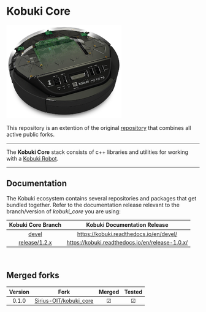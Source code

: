 # Kobuki Core

![Kobuki Logo](resources/kobuki.png)

This repository is an extention of the original [repository](https://github.com/kobuki-base/kobuki_core) that combines all active public forks.


----

The **Kobuki Core** stack consists of c++ libraries and utilities for working with a [Kobuki Robot](http:/kobuki.yujinrobot.com).

----

## Documentation

The Kobuki ecosystem contains several repositories and packages that get bundled together. Refer to the documentation release relevant to the branch/version of *kobuki_core* you are using:

| Kobuki Core Branch | Kobuki Documentation Release |
|:------------------:|:----------------------------:|
| [devel](https://github.com/kobuki-base/kobuki_core/tree/devel) | https://kobuki.readthedocs.io/en/devel/ |
| [release/1.2.x](https://github.com/kobuki-base/kobuki_core/tree/release/1.2.x) | https://kobuki.readthedocs.io/en/release-1.0.x/ |

<br>

## Merged forks

|Version | Fork                                                                                             | Merged | Tested |
|:---:	 |---	                                                                                            |:---:   |:---:	  |
|0.1.0 	 | [Sirius-OIT/kobuki_core](https://github.com/Sirius-OIT/kobuki_core)  	                        |&#9745; |&#9745; |